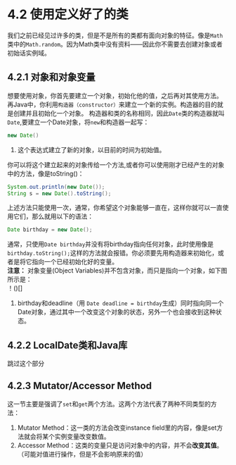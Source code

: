 # 4.2 使用定义好了的类
我们之前已经见过许多的类，但是不是所有的类都有面向对象的特征。像是```Math```类中的```Math.random```。因为Math类中没有资料——因此你不需要去创建对象或者初始话实例域。 
## 4.2.1 对象和对象变量 
想要使用对象，你首先要建立一个对象，初始化他的值，之后再对其使用方法。  
再Java中，你利用```构造器（constructor）```来建立一个新的实例。构造器的目的就是创建并且初始化一个对象。
构造器和类的名称相同，因此```Date```类的构造器就叫```Date```,要建立一个Date对象，将```new```和构造器一起写：
```Java
new Date()
```
1. 这个表达式建立了新的对象，以目前的时间为初始值。  

你可以将这个建立起来的对象传给一个方法,或者你可以使用刚才已经产生的对象中的方法，像是toString()：
```Java
System.out.println(new Date());
String s = new Date().toString();
```  
上述方法只能使用一次，通常，你希望这个对象能够一直在，这样你就可以一直使用它们，那么就用以下的语法：
```Java
Date birthday = new Date();
```  
通常，只使用```Date birthday```并没有将birthday指向任何对象，此时使用像是```birthday.toString();```这样的方法就会报错。你必须要先用构造器来初始化，或者是将它指向一个已经初始化好的变量。  
**注意：** 对象变量(Object Variables)并不包含对象，而只是指向一个对象，如下图所示是：  
！()[]
1. birthday和deadline（用 ```Date deadline = birthday```生成）同时指向同一个Date对象，通过其中一个改变这个对象的状态，另外一个也会接收到这种状态。
  
## 4.2.2 LocalDate类和Java库 
跳过这个部分

## 4.2.3 Mutator/Accessor Method 
这一节主要是强调了```set```和```get```两个方法。这两个方法代表了两种不同类型的方法：
1. Mutator Method：这一类的方法会改变instance field里的内容，像是set方法就会将某个实例变量改变数值。
2. Accessor Method：这类的变量只是访问对象中的内容，并不会**改变其值**。（可能对值进行操作，但是不会影响原来的值）

